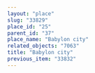 ```yaml
---
layout: "place"
slug: "33829"
place_id: "25"
parent_id: "37"
place_name: "Babylon city"
related_objects: "7063"
title: "Babylon city"
previous_item: "33832"
---
```

